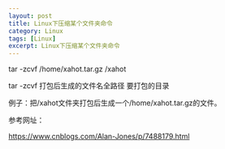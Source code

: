 ```yaml
---
layout: post
title: Linux下压缩某个文件夹命令
category: Linux
tags: [Linux]
excerpt: Linux下压缩某个文件夹命令
---
```


tar -zcvf /home/xahot.tar.gz /xahot

tar -zcvf 打包后生成的文件名全路径 要打包的目录

例子：把/xahot文件夹打包后生成一个/home/xahot.tar.gz的文件。

参考网址：

<https://www.cnblogs.com/Alan-Jones/p/7488179.html>
